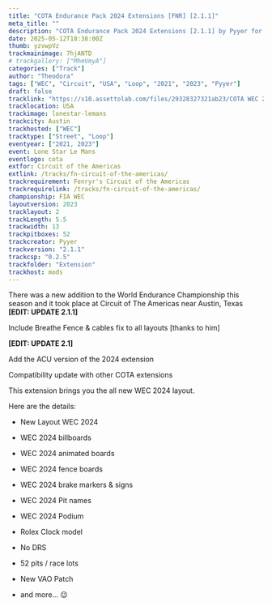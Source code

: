 ```yaml
---
title: "COTA Endurance Pack 2024 Extensions [FNR] [2.1.1]"
meta_title: ""
description: "COTA Endurance Pack 2024 Extensions [2.1.1] by Pyyer for assetto corsa"
date: 2025-05-12T18:38:00Z
thumb: yzvwpVz
trackmainimage: 7hjANTD
# trackgallery: ["MhmVmyA"]
categories: ["Track"]
author: "Theodora"
tags: ["WEC", "Circuit", "USA", "Loop", "2021", "2023", "Pyyer"]
draft: false
tracklink: "https://s10.assettolab.com/files/29328327321ab23/COTA WEC 2024 Extension 2.1.1 [FNR].zip"
tracklocation: USA
trackimage: lonestar-lemans
trackcity: Austin
trackhosted: ["WEC"]
tracktype: ["Street", "Loop"]
eventyear: ["2021, 2023"]
event: Lone Star Le Mans
eventlogo: cota
extfor: Circuit of the Americas
extlink: /tracks/fn-circuit-of-the-americas/
trackrequirement: Fenryr's Circuit of the Americas
trackrequirelink: /tracks/fn-circuit-of-the-americas/
championship: FIA WEC
layoutversion: 2023
tracklayout: 2
trackLength: 5.5
trackwidth: 13
trackpitboxes: 52
trackcreator: Pyyer
trackversion: "2.1.1"
trackcsp: "0.2.5"
trackfolder: "Extension"
trackhost: mods
---
```


There was a new addition to the World Endurance Championship this season and it took place at Circuit of The Americas near Austin, Texas
**[EDIT: UPDATE 2.1.1]**

Include Breathe Fence & cables fix to all layouts [thanks to him]

**[EDIT: UPDATE 2.1]**

Add the ACU version of the 2024 extension

Compatibility update with other COTA extensions

This extension brings you the all new WEC 2024 layout.

Here are the details:

- New Layout WEC 2024

- WEC 2024 billboards

- WEC 2024 animated boards

- WEC 2024 fence boards

- WEC 2024 brake markers & signs

- WEC 2024 Pit names

- WEC 2024 Podium

- Rolex Clock model

- No DRS

- 52 pits / race lots

- New VAO Patch

- and more... 😉